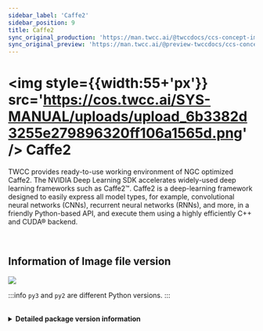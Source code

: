 ```yaml
---
sidebar_label: 'Caffe2'
sidebar_position: 9
title: Caffe2
sync_original_production: 'https://man.twcc.ai/@twccdocs/ccs-concept-image-caffe2-en' 
sync_original_preview: 'https://man.twcc.ai/@preview-twccdocs/ccs-concept-image-caffe2-en' 
---
```


# <img style={{width:55+'px'}} src='https://cos.twcc.ai/SYS-MANUAL/uploads/upload_6b3382d3255e279896320ff106a1565d.png' /> Caffe2


TWCC provides ready-to-use working environment of NGC optimized Caffe2. The NVIDIA Deep Learning SDK accelerates widely-used deep learning frameworks such as Caffe2™. Caffe2 is a deep-learning framework designed to easily express all model types, for example, convolutional neural networks (CNNs), recurrent neural networks (RNNs), and more, in a friendly Python-based API, and execute them using a highly efficiently C++ and CUDA® backend.

<br/>


## <i class="fa fa-sticky-note" aria-hidden="true"></i> <span class="ccsimglist">Information of Image file version</span> 

![](https://cos.twcc.ai/SYS-MANUAL/uploads/upload_988af03ed1d907afb2c3fe0e844f307d.png)


:::info
`py3` and `py2` are different Python versions.
:::

<br/>


<details class="docspoiler">

<summary><b>Detailed package version information</b></summary>


- [caffe2-18.08-py3-v1](https://docs.nvidia.com/deeplearning/frameworks/caffe2-release-notes/rel_18.08.html#rel_18.08)
- [caffe2-18.08-py2-v1](https://docs.nvidia.com/deeplearning/frameworks/caffe2-release-notes/rel_18.08.html#rel_18.08)

</details>